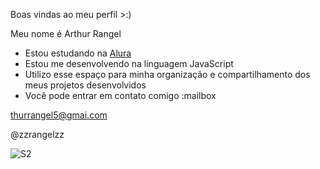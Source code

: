 Boas vindas ao meu perfil >:)

Meu nome é Arthur Rangel

- Estou estudando na [Alura](https://www.alura.com.br)
- Estou me desenvolvendo na linguagem JavaScript
- Utilizo esse espaço para minha organização e compartilhamento dos meus projetos desenvolvidos
- Você pode entrar em contato comigo :mailbox

thurrangel5@gmai.com

@zzrangelzz

![S2](https://tenor.com/pt-BR/view/grant-yapping-lucky-star-speech-bubble-gif-5332780545471097334)
